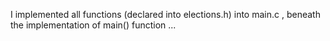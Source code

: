 I implemented all functions (declared into elections.h) into main.c , beneath the implementation of main() function ...  

